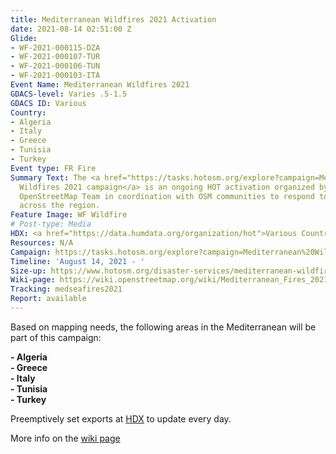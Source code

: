 ```yaml
---
title: Mediterranean Wildfires 2021 Activation
date: 2021-08-14 02:51:00 Z
Glide:
- WF-2021-000115-DZA
- WF-2021-000107-TUR
- WF-2021-000106-TUN
- WF-2021-000103-ITA
Event Name: Mediterranean Wildfires 2021
GDACS-level: Varies .5-1.5
GDACS ID: Various
Country:
- Algeria
- Italy
- Greece
- Tunisia
- Turkey
Event type: FR Fire
Summary Text: The <a href="https://tasks.hotosm.org/explore?campaign=Mediterranean%20Wildfires%202021">Mediterranean
  Wildfires 2021 campaign</a> is an ongoing HOT activation organized by the Humanitarian
  OpenStreetMap Team in coordination with OSM communities to respond to wildfires
  across the region.
Feature Image: WF Wildfire
# Post-type: Media
HDX: <a href="https://data.humdata.org/organization/hot">Various Countries</a>
Resources: N/A
Campaign: https://tasks.hotosm.org/explore?campaign=Mediterranean%20Wildfires%202021
Timeline: 'August 14, 2021 - '
Size-up: https://www.hotosm.org/disaster-services/mediterranean-wildfires-2021/
Wiki-page: https://wiki.openstreetmap.org/wiki/Mediterranean_Fires_2021
Tracking: medseafires2021
Report: available
---
```


Based on mapping needs, the following areas in the Mediterranean will be part of this campaign:

<strong>- Algeria</strong><br>
<strong>- Greece</strong><br>
<strong>- Italy</strong><br>
<strong>- Tunisia</strong><br>
<strong>- Turkey</strong><br>

Preemptively set exports at <a href="https://data.humdata.org/organization/hot">HDX</a> to update every day.

More info on the <a href="https://wiki.openstreetmap.org/wiki/Mediterranean_Fires_2021">wiki page</a>